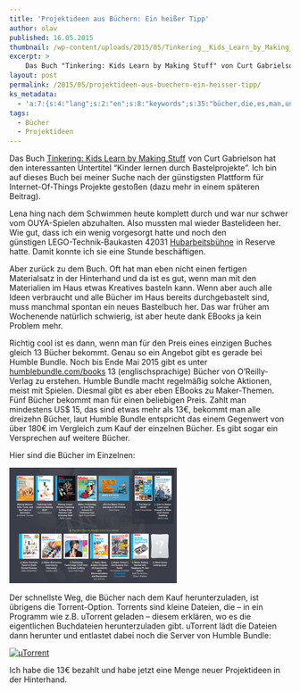 ```yaml
---
title: 'Projektideen aus Büchern: Ein heißer Tipp'
author: olav
published: 16.05.2015
thumbnail: /wp-content/uploads/2015/05/Tinkering__Kids_Learn_by_Making_Stuff__Amazon_de__Curt_Gabrielson__Fremdsprachige_Bücher-212x212.png
excerpt: >
    Das Buch "Tinkering: Kids Learn by Making Stuff" von Curt Gabrielson hat den interessanten Untertitel “Kinder lernen durch Bastelprojekte”. Ich bin auf dieses Buch bei meiner Suche nach der günstigsten Plattform für Internet-Of-Things Projekte gestoßen.
layout: post
permalink: /2015/05/projektideen-aus-buechern-ein-heisser-tipp/
ks_metadata:
  - 'a:7:{s:4:"lang";s:2:"en";s:8:"keywords";s:35:"bücher,die,es,man,und,der,ein,gibt";s:19:"keywords_autoupdate";i:1;s:11:"description";s:159:"Bücher im Haus bereits durchgebastelt sind, muss manchmal spontan ein neues Bastelbuch her. Das war früher am Wochenende natürlich schwierig, ist aber heute";s:22:"description_autoupdate";i:1;s:5:"title";s:0:"";s:6:"robots";s:12:"index,follow";}'
tags:
  - Bücher
  - Projektideen
---
```

Das Buch [Tinkering: Kids Learn by Making Stuff][1]<img style="border: none !important; margin: 0px !important;" src="https://ir-de.amazon-adsystem.com/e/ir?t=dankbar-21&l=as2&o=3&a=1449361013" alt="" width="1" height="1" border="0" /> von Curt Gabrielson hat den interessanten Untertitel &#8220;Kinder lernen durch Bastelprojekte&#8221;. Ich bin auf dieses Buch bei meiner Suche nach der günstigsten Plattform für Internet-Of-Things Projekte gestoßen (dazu mehr in einem späteren Beitrag).

Lena hing nach dem Schwimmen heute komplett durch und war nur schwer vom OUYA-Spielen abzuhalten. Also mussten mal wieder Bastelideen her. Wie gut, dass ich ein wenig vorgesorgt hatte und noch den günstigen LEGO-Technik-Baukasten 42031 [Hubarbeitsbühne][2]<img style="border: none !important; margin: 0px !important;" src="https://ir-de.amazon-adsystem.com/e/ir?t=dankbar-21&l=as2&o=3&a=B00NGJCKS2" alt="" width="1" height="1" border="0" /> in Reserve hatte. Damit konnte ich sie eine Stunde beschäftigen.

Aber zurück zu dem Buch. Oft hat man eben nicht einen fertigen Materialsatz in der Hinterhand und da ist es gut, wenn man mit den Materialien im Haus etwas Kreatives basteln kann. Wenn aber auch alle Ideen verbraucht und alle Bücher im Haus bereits durchgebastelt sind, muss manchmal spontan ein neues Bastelbuch her. Das war früher am Wochenende natürlich schwierig, ist aber heute dank EBooks ja kein Problem mehr.

Richtig cool ist es dann, wenn man für den Preis eines einzigen Buches gleich 13 Bücher bekommt. Genau so ein Angebot gibt es gerade bei Humble Bundle. Noch bis Ende Mai 2015 gibt es unter [humblebundle.com/books][3] 13 (englischsprachige) Bücher von O&#8217;Reilly-Verlag zu erstehen. Humble Bundle macht regelmäßig solche Aktionen, meist mit Spielen. Diesmal gibt es aber eben EBooks zu Maker-Themen. Fünf Bücher bekommt man für einen beliebigen Preis. Zahlt man mindestens US$ 15, das sind etwas mehr als 13€, bekommt man alle dreizehn Bücher, laut Humble Bundle entspricht das einem Gegenwert von über 180€ im Vergleich zum Kauf der einzelnen Bücher. Es gibt sogar ein Versprechen auf weitere Bücher.

Hier sind die Bücher im Einzelnen:

<a data-lity title="Klick zum Vergrößern" href="/wp-content/uploads/2015/05/Humble_Maker_Book_Bundle__pay_what_you_want_and_help_charity_.png"><img class="thumbnail img-responsive center-block" src="/wp-content/uploads/2015/05/Humble_Maker_Book_Bundle__pay_what_you_want_and_help_charity_-300x207.png" alt="Humble_Maker_Book_Bundle__pay_what_you_want_and_help_charity_" width="300" height="207" /></a>

Der schnellste Weg, die Bücher nach dem Kauf herunterzuladen, ist übrigens die Torrent-Option. Torrents sind kleine Dateien, die &#8211; in ein Programm wie z.B. uTorrent geladen &#8211; diesem erklären, wo es die eigentlichen Buchdateien herunterzuladen gibt. uTorrent lädt die Dateien dann herunter und entlastet dabei noch die Server von Humble Bundle:

<a data-lity title="Klick zum Vergrößern" href="/wp-content/uploads/2015/05/µTorrent.png"><img class="thumbnail img-responsive center-block" src="/wp-content/uploads/2015/05/µTorrent-300x167.png" alt="µTorrent" width="300" height="167" /></a>

Ich habe die 13€ bezahlt und habe jetzt eine Menge neuer Projektideen in der Hinterhand.

 [1]: https://www.amazon.de/gp/product/1449361013/ref=as_li_tl?ie=UTF8&camp=1638&creative=19454&creativeASIN=1449361013&linkCode=as2&tag=dankbar-21&linkId=5QJNKE4M6KAARMF7
 [2]: https://www.amazon.de/gp/product/B00NGJCKS2/ref=as_li_tl?ie=UTF8&camp=1638&creative=19454&creativeASIN=B00NGJCKS2&linkCode=as2&tag=dankbar-21&linkId=Y22VUUSHP4WQVOE6
 [3]: https://www.humblebundle.com/books
